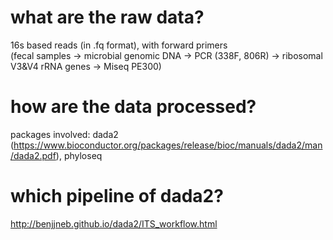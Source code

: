 # what are the raw data?  
16s based reads (in .fq format), with forward primers   
(fecal samples -> microbial genomic DNA -> PCR (338F, 806R) -> ribosomal V3&V4 rRNA genes -> Miseq PE300)  

# how are the data processed?  
packages involved: dada2 (https://www.bioconductor.org/packages/release/bioc/manuals/dada2/man/dada2.pdf), phyloseq  

# which pipeline of dada2? 
http://benjjneb.github.io/dada2/ITS_workflow.html
